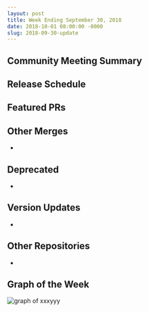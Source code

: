```yaml
---
layout: post
title: Week Ending September 30, 2018
date: 2018-10-01 08:00:00 -0000
slug: 2018-09-30-update
---
```


## Community Meeting Summary


## Release Schedule


## Featured PRs


## Other Merges

*

## Deprecated

*

## Version Updates

*

## Other Repositories

*

## Graph of the Week

![graph of xxxyyy](/2018/images/some-graph.png)
